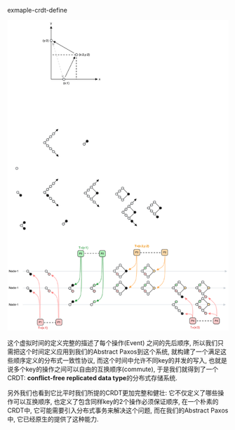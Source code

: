 exmaple-crdt-define

![](crdt.excalidraw.png)

这个虚拟时间的定义完整的描述了每个操作(Event) 之间的先后顺序, 所以我们只需把这个时间定义应用到我们的Abstract Paxos到这个系统, 就构建了一个满足这些顺序定义的分布式一致性协议, 而这个时间中允许不同key的并发的写入, 也就是说多个key的操作之间可以自由的互换顺序(commute), 于是我们就得到了一个CRDT: **conflict-free replicated data type**的分布式存储系统.

另外我们也看到它比平时我们所提的CRDT更加完整和健壮: 它不仅定义了哪些操作可以互换顺序, 也定义了包含同样key的2个操作必须保证顺序, 在一个朴素的CRDT中, 它可能需要引入分布式事务来解决这个问题, 而在我们的Abstract Paxos中, 它已经原生的提供了这种能力.